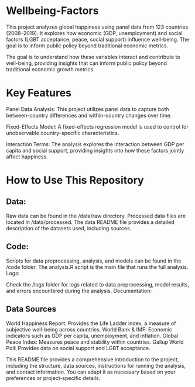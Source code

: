 # Wellbeing-Factors
This project analyzes global happiness using panel data from 123 countries (2008–2019). It explores how economic (GDP, unemployment) and social factors (LGBT acceptance, peace, social support) influence well-being. The goal is to inform public policy beyond traditional economic metrics.

The goal is to understand how these variables interact and contribute to well-being, providing insights that can inform public policy beyond traditional economic growth metrics.

# Key Features
Panel Data Analysis: This project utilizes panel data to capture both between-country differences and within-country changes over time.

Fixed-Effects Model: A fixed-effects regression model is used to control for unobservable country-specific characteristics.

Interaction Terms: The analysis explores the interaction between GDP per capita and social support, providing insights into how these factors jointly affect happiness.

# How to Use This Repository
## Data:

Raw data can be found in the /data/raw directory.
Processed data files are located in /data/processed.
The data README file provides a detailed description of the datasets used, including sources.

## Code:
Scripts for data preprocessing, analysis, and models can be found in the /code folder.
The analysis.R script is the main file that runs the full analysis.
Logs:

Check the /logs folder for logs related to data preprocessing, model results, and errors encountered during the analysis.
Documentation:

## Data Sources
World Happiness Report: Provides the Life Ladder index, a measure of subjective well-being across countries.
World Bank & IMF: Economic indicators such as GDP per capita, unemployment, and inflation.
Global Peace Index: Measures peace and stability within countries.
Gallup World Poll: Provides data on social support and LGBT acceptance.

This README file provides a comprehensive introduction to the project, including the structure, data sources, instructions for running the analysis, and contact information. You can adapt it as necessary based on your preferences or project-specific details.
